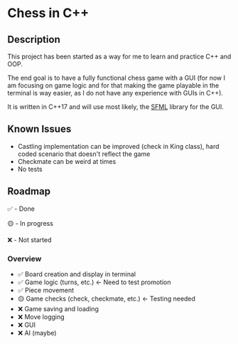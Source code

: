 # Chess in C++

## Description  
This project has been started as a way for me to learn and practice C++ and OOP.

The end goal is to have a fully functional chess game with a GUI (for now I am focusing on game logic
and for that making the game playable in the terminal is way easier, as I do not have
any experience with GUIs in C++).

It is written in C++17 and will use most likely, the [SFML](https://www.sfml-dev.org/) library for the GUI.

## Known Issues

- Castling implementation can be improved (check in King class), hard coded scenario that doesn't reflect the game
- Checkmate can be weird at times
- No tests

## Roadmap

✅ - Done

🟡 - In progress

❌ - Not started

### Overview

- ✅ Board creation and display in terminal
- ✅ Game logic (turns, etc.) <- Need to test promotion
- ✅ Piece movement
- 🟡 Game checks (check, checkmate, etc.) <- Testing needed
- ❌ Game saving and loading
- ❌ Move logging
- ❌ GUI
- ❌ AI (maybe)

